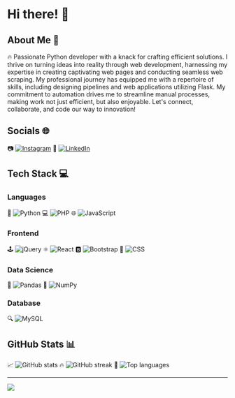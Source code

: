 # Hi there! 👋

<!--
**Arun28S12/Arun28S12** is a ✨ _special_ ✨ repository because its `README.md` (this file) appears on your GitHub profile.

Here are some ideas to get you started:
- 🔭 I’m currently working on ...
- 🌱 I’m currently learning ...
- 👯 I’m looking to collaborate on ...
- 🤔 I’m looking for help with ...
- 💬 Ask me about ...
- 📫 How to reach me: ...
- 😄 Pronouns: ...
- ⚡ Fun fact: ...
-->

## About Me 💫
🔥 Passionate Python developer with a knack for crafting efficient solutions. I thrive on turning ideas into reality through web development, harnessing my expertise in creating captivating web pages and conducting seamless web scraping. My professional journey has equipped me with a repertoire of skills, including designing pipelines and web applications utilizing Flask. My commitment to automation drives me to streamline manual processes, making work not just efficient, but also enjoyable. Let's connect, collaborate, and code our way to innovation!

## Socials 🌐
📷 [![Instagram](https://img.shields.io/badge/Instagram-%23E4405F.svg?logo=Instagram&logoColor=white)](https://instagram.com/mr.arunrajput)
👔 [![LinkedIn](https://img.shields.io/badge/LinkedIn-%230077B5.svg?logo=linkedin&logoColor=white)](https://linkedin.com/in/arunsing)

## Tech Stack 💻
### Languages
🐍 ![Python](https://img.shields.io/badge/python-3670A0?style=plastic&logo=python&logoColor=ffdd54)
💻 ![PHP](https://img.shields.io/badge/php-%23777BB4.svg?style=plastic&logo=php&logoColor=white)
🌐 ![JavaScript](https://img.shields.io/badge/javascript-%23323330.svg?style=plastic&logo=javascript&logoColor=%23F7DF1E)

### Frontend
🕹️ ![jQuery](https://img.shields.io/badge/jquery-%230769AD.svg?style=plastic&logo=jquery&logoColor=white)
⚛️ ![React](https://img.shields.io/badge/react-%2320232a.svg?style=plastic&logo=react&logoColor=%2361DAFB)
🅱️ ![Bootstrap](https://img.shields.io/badge/bootstrap-%23563D7C.svg?style=plastic&logo=bootstrap&logoColor=white)
🎨 ![CSS](https://img.shields.io/badge/css-%231572B6.svg?style=plastic&logo=css3&logoColor=white)

### Data Science
🐼 ![Pandas](https://img.shields.io/badge/pandas-%23150458.svg?style=plastic&logo=pandas&logoColor=white)
🧮 ![NumPy](https://img.shields.io/badge/numpy-%23013243.svg?style=plastic&logo=numpy&logoColor=white)

### Database
🔍 ![MySQL](https://img.shields.io/badge/mysql-%2300f.svg?style=plastic&logo=mysql&logoColor=white)

## GitHub Stats 📊
📈 ![GitHub stats](https://github-readme-stats.vercel.app/api?username=ARUN28S12&show_icons=true&theme=dark&count_private=true&cache=off&token=YOUR_GITHUB_TOKEN)
🔥 ![GitHub streak](https://github-readme-streak-stats.herokuapp.com/?user=ARUN28S12&theme=dark&cache=off&token=YOUR_GITHUB_TOKEN)
🚀 ![Top languages](https://github-readme-stats.vercel.app/api/top-langs/?username=ARUN28S12&layout=compact&theme=dark&langs_count=6&cache=off&token=YOUR_GITHUB_TOKEN)

---

[![](https://visitcount.itsvg.in/api?id=ARUN28S12&icon=0&color=0)](https://visitcount.itsvg.in)

<!-- Proudly created with GPRM ( https://gprm.itsvg.in ) -->
